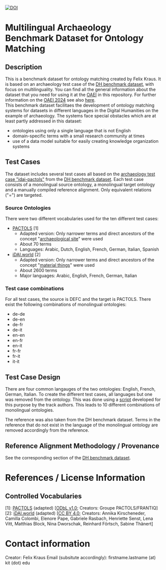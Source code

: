 [![DOI](https://zenodo.org/badge/824415368.svg)](https://zenodo.org/doi/10.5281/zenodo.12731599)

# Multilingual Archaeology Benchmark Dataset for Ontology Matching

## Description

This is a benchmark dataset for ontology matching created by Felix Kraus. It is based on an archaeology test case of the [DH benchmark dataset](https://github.com/FelixFrizzy/DH-benchmark), with focus on multilinguality. You can find all the general information about the dataset that you need for using it at the [OAEI](https://oaei.ontologymatching.org/) in this repository.
For further information on the [OAEI 2024](http://oaei.ontologymatching.org/2024/) see also [here](https://felixfrizzy.github.io/DH-benchmark-multiling/).   
This benchmark dataset facilitaes the development of ontology matching systems for datasets in different languages in the Digital Humanities on the example of archaeology. The systems face special obstacles which are at least partly addressed in this dataset:

- ontologies using only a single language that is not English
- domain-specific terms with a small research community at times
- use of a data model suitable for easily creating knowledge organization systems

## Test Cases

The dataset includes several test cases all based on the [archaeology test case "idai-pactols"](https://github.com/FelixFrizzy/DH-benchmark/tree/main/arch2_idai-pactols) from the [DH benchmark dataset](https://github.com/FelixFrizzy/DH-benchmark). Each test case consists of a monolingual source ontology, a monolingual target ontology and a manually compiled reference alignment. Only equivalent relations ("=") are targeted.

### Source Ontologies

There were two different vocabularies used for the ten different test cases:
- [PACTOLS](https://isl.ics.forth.gr/bbt-federated-thesaurus/PACTOLS/en/) [1]
    - Adapted version: Only narrower terms and direct ancestors of the concept "[archaeological site](https://ark.frantiq.fr/ark:/26678/pcrt9PJh9aTXv4)" were used
    - About 70 terms
    - Languages: Arabic, Dutch, English, French, German, Italian, Spanish
- [iDAI.world](https://isl.ics.forth.gr/bbt-federated-thesaurus/DAI/en/) [2]
    - Adapted version: Only narrower terms and direct ancestors of the concept "[material things](http://thesauri.da2inst.org/_1c0fa2d2)" were used
    - About 2600 terms
    - Major languages: Arabic, English, French, German, Italian

### Test case combinations
For all test cases, the source is DEFC and the target is PACTOLS. There exist the following combinations of monolingual ontologies:
- de-de
- de-en
- de-fr
- de-it
- en-en
- en-fr
- en-it
- fr-fr
- fr-it
- it-it



## Test Case Design
There are four common langauges of the two ontologies: English, French, German, Italian. To create the different test cases, all languages but one was removed from the ontology. This was done using a [script](https://github.com/FelixFrizzy/rdf-tools/tree/main/remove-language) developed for this purpose by the track authors. This leads to 10 different combinations of monolingual ontologies. 

The reference was also taken from the DH benchmark dataset. Terms in the reference that do not exist in the language of the monolingual ontology are removed accordingly from the reference. 

## Reference Alignment Methodology / Provenance
See the corresponding section of the [DH benchmark dataset](https://github.com/FelixFrizzy/DH-benchmark?tab=readme-ov-file#reference-alignment-methodology--provenance). 

# References / License Information
## Controlled Vocabularies
[1]: [PACTOLS](https://isl.ics.forth.gr/bbt-federated-thesaurus/PACTOLS/en/) (adapted) [[ODbL v1.0](https://opendatacommons.org/licenses/odbl/1-0/); Creators: Groupe PACTOLS/FRANTIQ]  
[2]: [iDAI.world](https://isl.ics.forth.gr/bbt-federated-thesaurus/DAI/en/) (adapted)[](https://vocabs.dariah.eu/defc_thesaurus/en/) [[CC BY 4.0](https://creativecommons.org/licenses/by/4.0/deed.en); Creators: Annika Kirscheneder, Camilla Colombi, Elenore Pape, Gabriele Rasbach, Henriette Senst, Lena Vitt, Matthias Block, Nina Dworschak, Reinhard Förtsch, Sabine Thänert]  

# Contact information
Creator: Felix Kraus
Email (subsitute accordingly): firstname.lastname (at) kit (dot) edu
